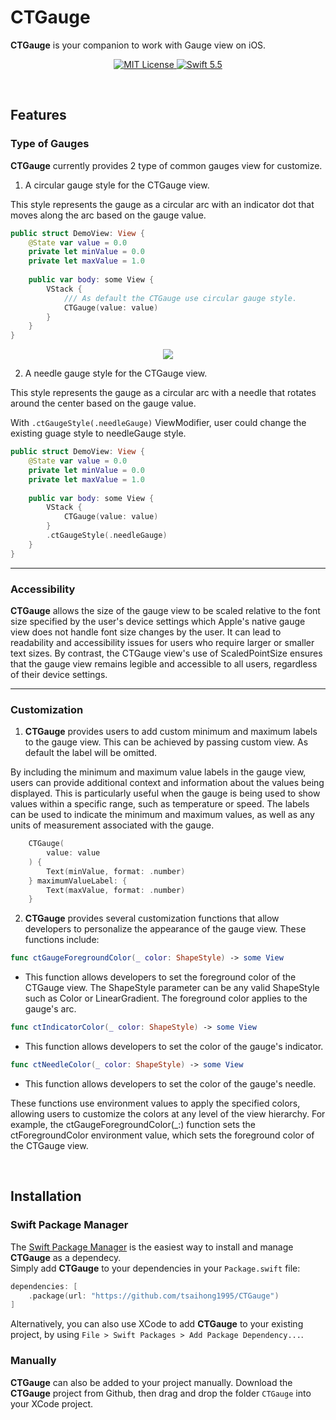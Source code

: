 # CTGauge

**CTGauge** is your companion to work with Gauge view on iOS.

<p align="center">
    <a href="LICENSE">
        <img src="https://img.shields.io/badge/license-MIT-brightgreen.svg" alt="MIT License">
    </a>
    <a href="https://swift.org">
        <img src="https://img.shields.io/badge/swift-5.5-brightgreen.svg" alt="Swift 5.5">
    </a>
</p>

</br>

## Features

### Type of Gauges
**CTGauge** currently provides 2 type of common gauges view for customize.


1. A circular gauge style for the CTGauge view.

This style represents the gauge as a circular arc with an indicator dot that moves along the arc based on the gauge value.

```swift
public struct DemoView: View {
    @State var value = 0.0
    private let minValue = 0.0
    private let maxValue = 1.0
    
    public var body: some View {
        VStack {
            /// As default the CTGauge use circular gauge style.
            CTGauge(value: value)
        }
    }
}
```

<p align="center">
    <img src="Assets/dominant_colors.jpg">
</p>

2. A needle gauge style for the CTGauge view.

This style represents the gauge as a circular arc with a needle that rotates around the center based on the gauge value.

With `.ctGaugeStyle(.needleGauge)` ViewModifier, user could change the existing guage style to needleGauge style.

```swift
public struct DemoView: View {
    @State var value = 0.0
    private let minValue = 0.0
    private let maxValue = 1.0
    
    public var body: some View {
        VStack {
            CTGauge(value: value)
        }
        .ctGaugeStyle(.needleGauge)
    }
}
```

---

### Accessibility

**CTGauge** allows the size of the gauge view to be scaled relative to the font size specified by the user's device settings which Apple's native gauge view does not handle font size changes by the user. It can lead to readability and accessibility issues for users who require larger or smaller text sizes. By contrast, the CTGauge view's use of ScaledPointSize ensures that the gauge view remains legible and accessible to all users, regardless of their device settings.



---

### Customization

1. **CTGauge** provides users to add custom minimum and maximum labels to the gauge view. This can be achieved by passing custom view. As default the label will be omitted.

By including the minimum and maximum value labels in the gauge view, users can provide additional context and information about the values being displayed. This is particularly useful when the gauge is being used to show values within a specific range, such as temperature or speed. The labels can be used to indicate the minimum and maximum values, as well as any units of measurement associated with the gauge.

```swift
    CTGauge(
        value: value
    ) {
        Text(minValue, format: .number)
    } maximumValueLabel: {
        Text(maxValue, format: .number)
    }
```

2. **CTGauge** provides several customization functions that allow developers to personalize the appearance of the gauge view. These functions include:


```swift
func ctGaugeForegroundColor(_ color: ShapeStyle) -> some View
```

- This function allows developers to set the foreground color of the CTGauge view. The ShapeStyle parameter can be any valid ShapeStyle such as Color or LinearGradient. The foreground color applies to the gauge's arc.



```swift
func ctIndicatorColor(_ color: ShapeStyle) -> some View
```

- This function allows developers to set the color of the gauge's indicator.


```swift
func ctNeedleColor(_ color: ShapeStyle) -> some View
```

- This function allows developers to set the color of the gauge's needle.


These functions use environment values to apply the specified colors, allowing users to customize the colors at any level of the view hierarchy. For example, the ctGaugeForegroundColor(_:) function sets the ctForegroundColor environment value, which sets the foreground color of the CTGauge view.

</br>

## Installation

### Swift Package Manager

The [Swift Package Manager](https://swift.org/package-manager/) is the easiest way to install and manage **CTGauge** as a dependecy.  
Simply add **CTGauge** to your dependencies in your `Package.swift` file:
```swift
dependencies: [
    .package(url: "https://github.com/tsaihong1995/CTGauge")
]
```

Alternatively, you can also use XCode to add **CTGauge** to your existing project, by using `File > Swift Packages > Add Package Dependency...`.

### Manually

**CTGauge** can also be added to your project manually. Download the **CTGauge** project from Github, then drag and drop the folder `CTGauge` into your XCode project.

</br>

